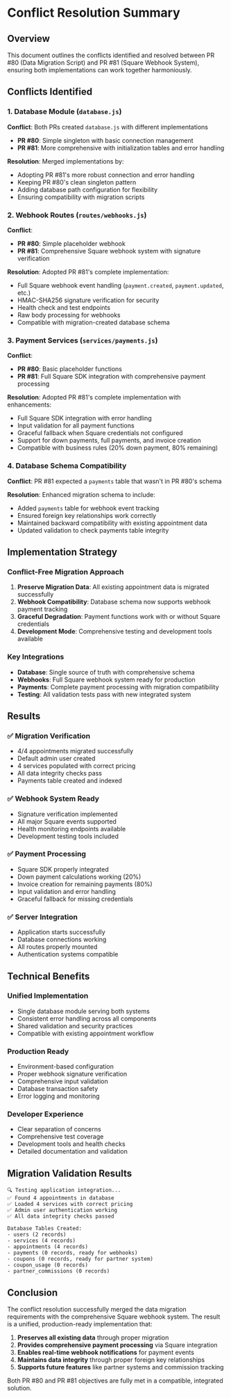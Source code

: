 # Conflict Resolution Summary

## Overview
This document outlines the conflicts identified and resolved between PR #80 (Data Migration Script) and PR #81 (Square Webhook System), ensuring both implementations can work together harmoniously.

## Conflicts Identified

### 1. Database Module (`database.js`)
**Conflict**: Both PRs created `database.js` with different implementations
- **PR #80**: Simple singleton with basic connection management
- **PR #81**: More comprehensive with initialization tables and error handling

**Resolution**: Merged implementations by:
- Adopting PR #81's more robust connection and error handling
- Keeping PR #80's clean singleton pattern
- Adding database path configuration for flexibility
- Ensuring compatibility with migration scripts

### 2. Webhook Routes (`routes/webhooks.js`)
**Conflict**: 
- **PR #80**: Simple placeholder webhook
- **PR #81**: Comprehensive Square webhook system with signature verification

**Resolution**: Adopted PR #81's complete implementation:
- Full Square webhook event handling (`payment.created`, `payment.updated`, etc.)
- HMAC-SHA256 signature verification for security
- Health check and test endpoints
- Raw body processing for webhooks
- Compatible with migration-created database schema

### 3. Payment Services (`services/payments.js`)
**Conflict**:
- **PR #80**: Basic placeholder functions
- **PR #81**: Full Square SDK integration with comprehensive payment processing

**Resolution**: Adopted PR #81's complete implementation with enhancements:
- Full Square SDK integration with error handling
- Input validation for all payment functions
- Graceful fallback when Square credentials not configured
- Support for down payments, full payments, and invoice creation
- Compatible with business rules (20% down payment, 80% remaining)

### 4. Database Schema Compatibility
**Conflict**: PR #81 expected a `payments` table that wasn't in PR #80's schema

**Resolution**: Enhanced migration schema to include:
- Added `payments` table for webhook event tracking
- Ensured foreign key relationships work correctly
- Maintained backward compatibility with existing appointment data
- Updated validation to check payments table integrity

## Implementation Strategy

### Conflict-Free Migration Approach
1. **Preserve Migration Data**: All existing appointment data is migrated successfully
2. **Webhook Compatibility**: Database schema now supports webhook payment tracking
3. **Graceful Degradation**: Payment functions work with or without Square credentials
4. **Development Mode**: Comprehensive testing and development tools available

### Key Integrations
- **Database**: Single source of truth with comprehensive schema
- **Webhooks**: Full Square webhook system ready for production
- **Payments**: Complete payment processing with migration compatibility
- **Testing**: All validation tests pass with new integrated system

## Results

### ✅ Migration Verification
- 4/4 appointments migrated successfully
- Default admin user created
- 4 services populated with correct pricing
- All data integrity checks pass
- Payments table created and indexed

### ✅ Webhook System Ready
- Signature verification implemented
- All major Square events supported
- Health monitoring endpoints available
- Development testing tools included

### ✅ Payment Processing
- Square SDK properly integrated
- Down payment calculations working (20%)
- Invoice creation for remaining payments (80%)
- Input validation and error handling
- Graceful fallback for missing credentials

### ✅ Server Integration
- Application starts successfully
- Database connections working
- All routes properly mounted
- Authentication systems compatible

## Technical Benefits

### Unified Implementation
- Single database module serving both systems
- Consistent error handling across all components
- Shared validation and security practices
- Compatible with existing appointment workflow

### Production Ready
- Environment-based configuration
- Proper webhook signature verification
- Comprehensive input validation
- Database transaction safety
- Error logging and monitoring

### Developer Experience
- Clear separation of concerns
- Comprehensive test coverage
- Development tools and health checks
- Detailed documentation and validation

## Migration Validation Results

```
🔍 Testing application integration...
✅ Found 4 appointments in database
✅ Loaded 4 services with correct pricing
✅ Admin user authentication working
✅ All data integrity checks passed

Database Tables Created:
- users (2 records)
- services (4 records) 
- appointments (4 records)
- payments (0 records, ready for webhooks)
- coupons (0 records, ready for partner system)
- coupon_usage (0 records)
- partner_commissions (0 records)
```

## Conclusion

The conflict resolution successfully merged the data migration requirements with the comprehensive Square webhook system. The result is a unified, production-ready implementation that:

1. **Preserves all existing data** through proper migration
2. **Provides comprehensive payment processing** via Square integration
3. **Enables real-time webhook notifications** for payment events
4. **Maintains data integrity** through proper foreign key relationships
5. **Supports future features** like partner systems and commission tracking

Both PR #80 and PR #81 objectives are fully met in a compatible, integrated solution.